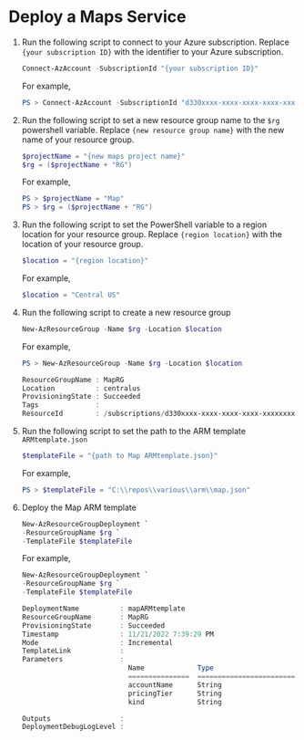 # Deploy a Maps Service

1. Run the following script to connect to your Azure subscription. Replace `{your subscription ID}` with the identifier to your Azure subscription.

    ```powershell
    Connect-AzAccount -SubscriptionId "{your subscription ID}"
    ```

    For example,

    ```powershell
    PS > Connect-AzAccount -SubscriptionId "d330xxxx-xxxx-xxxx-xxxx-xxxxxxxxabda"
    ```

1. Run the following script to set a new resource group name to the `$rg` powershell variable. Replace `{new resource group name}` with the new name of your resource group.

    ```powershell
    $projectName = "{new maps project name}"
    $rg = ($projectName + "RG")
    ```

    For example,

    ```powershell
    PS > $projectName = "Map"
    PS > $rg = ($projectName + "RG")
    ```

1. Run the following script to set the PowerShell variable to a region location for your resource group.  Replace `{region location}` with the location of your resource group.

    ```powershell
    $location = "{region location}"
    ```

    For example,

    ```powershell
    $location = "Central US"
    ```

1. Run the following script to create a new resource group

    ```powershell
    New-AzResourceGroup -Name $rg -Location $location
    ```

    For example,

    ```powershell
    PS > New-AzResourceGroup -Name $rg -Location $location

    ResourceGroupName : MapRG
    Location          : centralus
    ProvisioningState : Succeeded
    Tags              : 
    ResourceId        : /subscriptions/d330xxxx-xxxx-xxxx-xxxx-xxxxxxxxabda/resourceGroups/MessagingRG
    
    ```

1. Run the following script to set the path to the ARM template `ARMtemplate.json`

    ```powershell
    $templateFile = "{path to Map ARMtemplate.json}"
    ```

    For example,

    ```powershell
    PS > $templateFile = "C:\\repos\\various\\arm\\map.json"
    ```

1. Deploy the Map ARM template

    ```powershell
    New-AzResourceGroupDeployment `
    -ResourceGroupName $rg `
    -TemplateFile $templateFile
    ```

    For example,

    ```powershell
    New-AzResourceGroupDeployment `
    -ResourceGroupName $rg `
    -TemplateFile $templateFile

    DeploymentName          : mapARMtemplate
    ResourceGroupName       : MapRG
    ProvisioningState       : Succeeded
    Timestamp               : 11/21/2022 7:39:29 PM
    Mode                    : Incremental
    TemplateLink            : 
    Parameters              : 
                              Name             Type                       Value
                              ===============  =========================  ==========
                              accountName      String                     "xxxxxxxxxx"
                              pricingTier      String                     "S0"
                              kind             String                     "Gen1"
    
    Outputs                 : 
    DeploymentDebugLogLevel : 
    ```
